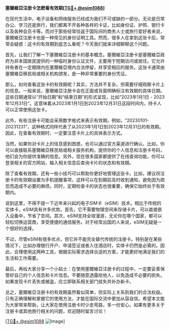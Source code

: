 **塞爾維亞注册卡怎麽看有效期[[TG💪+ @esim1088](https://t.me/s/esim1088)]**

在现代生活中，电子设备和网络服务已经成为我们不可或缺的一部分。无论是日常办公、学习还是旅行，我们都离不开各种各样的卡证，比如身份证、护照、银行卡以及各种会员卡等。而对于那些经常往返于国际间的商务人士或旅行爱好者来说，塞爾維亞注册卡也是一种常见的身份证明工具。然而，很多人在拿到这张卡后，常常会疑惑：这卡的有效期到底怎么看呢？今天我们就来详细聊聊这个问题。

首先，让我们了解一下塞爾維亞注册卡的基本概念。塞爾維亞注册卡是塞爾維亞政府为非本国居民提供的一种临时身份认证文件，主要用于短期访问或居住。它允许持有者在一定期限内在塞爾維亞境内合法停留，并享受相应的服务。这张卡通常由塞爾維亞移民局或相关机构颁发，是一种非常重要的身份凭证。

那么，如何查看这张卡的有效期呢？其实，方法并不复杂，但需要仔细观察卡片上的信息。一般来说，塞爾維亞注册卡会在正面或背面明确标注有效期的具体日期。这些日期通常以“开始日期”和“结束日期”的形式呈现，比如“2023年1月1日 - 2023年12月31日”。这意味着从2023年1月1日到2023年12月31日这段时间内，持卡人可以正常使用这张卡。

此外，有些注册卡可能会采用数字格式来表示有效期。例如，“20230101-20231231”，这种格式同样代表了从2023年1月1日到2023年12月31日的有效期。因此，在查看有效期时，一定要注意卡片上的具体表示方式。

当然，如果你对卡片上的信息感到困惑，也可以通过官方渠道进行确认。比如，你可以直接联系塞爾維亞移民局或相关服务机构，提供你的个人信息和注册卡号码，他们会为你提供准确的信息。另外，现在很多国家都提供了在线查询功能，你可以登录相关的官方网站，输入相关信息后查询卡片的状态和有效期。

除了查看有效期，还有一些小技巧可以帮助你更好地管理这张卡。比如，建议将注册卡的有效期设置为手机提醒事项，这样可以在到期前及时收到通知，避免因为疏忽而造成不必要的麻烦。同时，定期检查卡的状态也很重要，确保它始终处于有效期内。

说到这里，不得不提一下近年来兴起的电子SIM卡（eSIM）技术。相比于传统的实体卡，eSIM具有许多优势。首先，它不需要物理空间来存储卡片，可以直接嵌入设备中，节省了空间。其次，eSIM支持全球漫游，无论你在哪个国家，都可以轻松切换运营商，享受便捷的通信服务。对于经常出国的人来说，eSIM无疑是一个很好的选择。

不过，尽管eSIM有很多优点，但它并不能完全替代传统的注册卡。特别是在某些情况下，比如办理银行开户、申请签证或者入住酒店时，实体卡仍然是必需的。因此，合理使用这两种工具，根据实际需求选择合适的方案，才能更好地满足我们的生活和工作需要。

最后，再给大家分享一个小贴士：在使用塞爾維亞注册卡的过程中，一定要妥善保管好自己的个人信息和卡片信息。不要随意透露给他人，以免造成不必要的损失。如果发现卡片丢失或被盗，应立即联系相关部门挂失并补办新卡。

总之，塞爾維亞注册卡的有效期虽然看似简单，但实际上关系到我们的合法权益。只有正确理解和掌握它的使用方法，才能在国际交流中更加从容自信。希望本文能为大家带来帮助，让大家在使用注册卡时少走弯路，多一份安心。如果有更多关于注册卡或其他旅行相关的问题，欢迎随时留言讨论！

[[TG💪+ @esim1088](https://t.me/s/esim1088) ![Image](https://i.postimg.cc/4NQfJmqS/Snipaste-2025-05-13-00-14-12.png)]